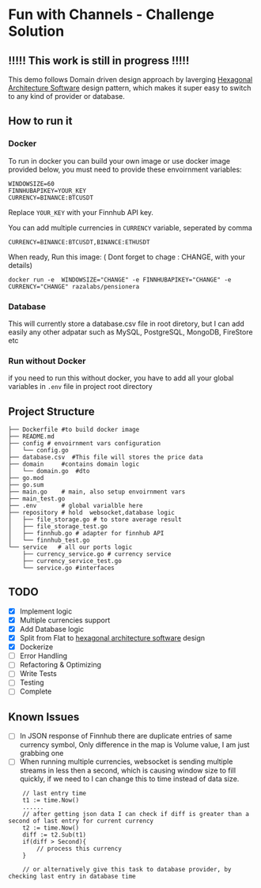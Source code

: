 # Fun with Channels - Challenge Solution

## !!!!! This work is still in progress !!!!!

This demo follows Domain driven design approach by laverging [Hexagonal Architecture Software](https://en.wikipedia.org/wiki/Hexagonal_architecture_%28software%29) design pattern, which makes it super easy to switch to any kind of provider or database.

## How to run it

### Docker

To run in docker you can build your own image or use docker image provided below, you must need to provide these envoirnment variables:

```
WINDOWSIZE=60
FINNHUBAPIKEY=YOUR_KEY
CURRENCY=BINANCE:BTCUSDT
```

Replace `YOUR_KEY` with your Finnhub API key.

You can add multiple currencies in `CURRENCY` variable, seperated by comma

```
CURRENCY=BINANCE:BTCUSDT,BINANCE:ETHUSDT
```

When ready, Run this image: ( Dont forget to chage : CHANGE, with your details)

```
docker run -e  WINDOWSIZE="CHANGE" -e FINNHUBAPIKEY="CHANGE" -e CURRENCY="CHANGE" razalabs/pensionera
```

### Database

This will currently store a database.csv file in root diretory, but I can add easily any other adpatar such as MySQL, PostgreSQL, MongoDB, FireStore etc

### Run without Docker

if you need to run this without docker, you have to add all your global variables in
`.env` file in project root directory

## Project Structure

```
├── Dockerfile #to build docker image
├── README.md
├── config # envoirnment vars configuration
│   └── config.go
├── database.csv  #This file will stores the price data
├── domain     #contains domain logic
│   └── domain.go  #dto
├── go.mod
├── go.sum
├── main.go    # main, also setup envoirnment vars
├── main_test.go
├── .env       # global varialble here
├── repository # hold  websocket,database logic
│   ├── file_storage.go # to store average result
│   ├── file_storage_test.go
│   ├── finnhub.go # adapter for finnhub API
│   └── finnhub_test.go
└── service   # all our ports logic
    ├── currency_service.go # currency service
    ├── currency_service_test.go
    └── service.go #interfaces
```

## TODO

- [x] Implement logic
- [x] Multiple currencies support
- [x] Add Database logic
- [x] Split from Flat to [hexagonal architecture software](https://en.wikipedia.org/wiki/Hexagonal_architecture_%28software%29) design
- [x] Dockerize
- [ ] Error Handling
- [ ] Refactoring & Optimizing
- [ ] Write Tests
- [ ] Testing
- [ ] Complete

## Known Issues

- [ ] In JSON response of Finnhub there are duplicate entries of same currency symbol, Only difference in the map is Volume value, I am just grabbing one
- [ ] When running multiple currencies, websocket is sending multiple streams in less then a second, which is causing window size to fill quickly, if we need to I can change this to time instead of data size.

```
    // last entry time
	t1 := time.Now()
    ......
    // after getting json data I can check if diff is greater than a second of last entry for current currency
	t2 := time.Now()
	diff := t2.Sub(t1)
	if(diff > Second){
        // process this currency
    }

    // or alternatively give this task to database provider, by checking last entry in database time
```
